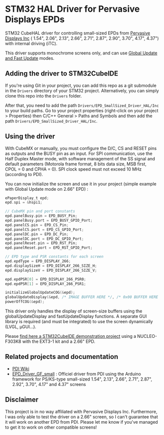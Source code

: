 # STM32 HAL Driver for Pervasive Displays EPDs
 
STM32 CubeHAL driver for controlling small-sized EPDs from [Pervasive Displays Inc](https://www.pervasivedisplays.com/) ( 1.54", 2.06", 2.13", 2.66", 2.71", 2.87", 2.90", 3.70", 4.17", 4.37") with internal driving (iTC).

This driver supports monochrome screens only, and can use [Global Update and Fast Update](https://www.pervasivedisplays.com/how-e-paper-works/fast-and-partial-updates/) modes.

## Adding the driver to STM32CubeIDE

If you're using Git in your project, you can add this repo as a git submodule in the `Drivers` directory of your STM32 project. Alternatively, you can simply clone this repo into the `Drivers` folder.

After that, you need to add the path `Drivers/EPD_SmallSized_Driver_HAL/Inc` to your build paths. Go to your project properties (right-click on your project > Properties) then C/C++ General > Paths and Symbols and then add the path `Drivers/EPD_SmallSized_Driver_HAL/Inc`.

## Using the driver

With CubeMX or manually, you must configure the D/C, CS and RESET pins as outputs and the BUSY pin as an input. For SPI communication, use the Half Duplex Master mode, with software management of the SS signal and default parameters (Motorola frame format, 8 bits data size, MSB first, CPOL = 0 and CPHA = 0). SPI clock speed must not exceed 10 MHz (according to PDI).

You can now initialize the screen and use it in your project (simple example with Global Update mode on 2.66" EPD) :

```c
ePaperDisplay_t epd;
epd.spi = &hspi1;

// CubeMX pin and port constants
epd.panelBusy.pin = EPD_BUSY_Pin;
epd.panelBusy.port = EPD_BUSY_GPIO_Port;
epd.panelCS.pin = EPD_CS_Pin;
epd.panelCS.port = EPD_CS_GPIO_Port;
epd.panelDC.pin = EPD_DC_Pin;
epd.panelDC.port = EPD_DC_GPIO_Port;
epd.panelReset.pin = EPD_RST_Pin;
epd.panelReset.port = EPD_RST_GPIO_Port;

// EPD type and PSR constants for each screen
epd.epdType = EPD_DISPLAY_266;
epd.displaySizeH = EPD_DISPLAY_266_SIZE_H;
epd.displaySizeV = EPD_DISPLAY_266_SIZE_V;

epd.epdPSR[0] = EPD_DISPLAY_266_PSR0;
epd.epdPSR[1] = EPD_DISPLAY_266_PSR1;

initializeGlobalUpdateCOG(&epd);
globalUpdateDisplay(&epd, /* IMAGE BUFFER HERE */, /* 0x00 BUFFER HERE */);
powerOffCOG(&epd);
``` 

This driver only handles the display of screen-size buffers using the globalUpdateDisplay and fastUpdateDisplay functions. A separate GUI library is required (and must be integrated) to use the screen dynamically (LVGL, µGUI...).

Please [find here a STM32CubeIDE demonstration project](https://github.com/Estylos/EPD_SmallSized_Example_HAL/) using a NUCLEO-F303K8 with the EXT3-1 kit and a 2.66" EPD.

## Related projects and documentation
- [PDI Wiki](https://docs.pervasivedisplays.com/) 
- [EPD_Driver_GF_small](https://github.com/PervasiveDisplays/EPD_Driver_GF_small/) : Officiel driver from PDI using the Arduino framework for PS/KS-type small-sized 1.54", 2.13", 2.66", 2.71", 2.87", 2.92", 3.70", 4.17" and 4.37" screens

## Disclaimer

This project is in no way affiliated with Pervasive Displays Inc. Furthermore, I was only able to test the driver on a 2.66" screen, so I can't guarantee that it will work on another EPD from PDI. Please let me know if you've managed to get it to work on other compatible screens!
